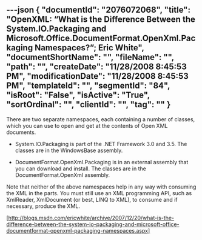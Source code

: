 ---json
{
  "documentId": "2076072068",
  "title": "OpenXML: “What is the Difference Between the System.IO.Packaging and Microsoft.Office.DocumentFormat.OpenXml.Packaging Namespaces?”; Eric White",
  "documentShortName": "",
  "fileName": "",
  "path": "",
  "createDate": "11/28/2008 8:45:53 PM",
  "modificationDate": "11/28/2008 8:45:53 PM",
  "templateId": "",
  "segmentId": "84",
  "isRoot": "False",
  "isActive": "True",
  "sortOrdinal": "",
  "clientId": "",
  "tag": ""
}
---

There are two separate namespaces, each containing a number of classes, which you can use to open and get at the contents of Open XML documents.

* System.IO.Packaging is part of the .NET Framework 3.0 and 3.5. The classes are in the WindowsBase assembly.

* DocumentFormat.OpenXml.Packaging is in an external assembly that you can download and install. The classes are in the DocumentFormat.OpenXml assembly.

Note that neither of the above namespaces help in any way with consuming the XML in the parts. You must still use an XML programming API, such as XmlReader, XmlDocument (or best, LINQ to XML), to consume and if necessary, produce the XML.

[http://blogs.msdn.com/ericwhite/archive/2007/12/20/what-is-the-difference-between-the-system-io-packaging-and-microsoft-office-documentformat-openxml-packaging-namespaces.aspx]
